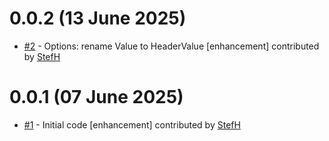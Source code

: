 # 0.0.2 (13 June 2025)
- [#2](https://github.com/StefH/RestEase.Authentication/pull/2) - Options: rename Value to HeaderValue [enhancement] contributed by [StefH](https://github.com/StefH)

# 0.0.1 (07 June 2025)
- [#1](https://github.com/StefH/RestEase.Authentication/pull/1) - Initial code [enhancement] contributed by [StefH](https://github.com/StefH)

